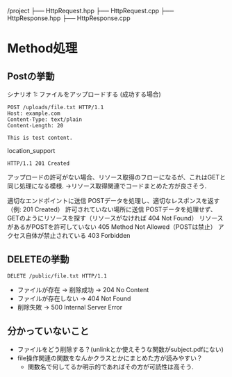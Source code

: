/project
  ├── HttpRequest.hpp
  ├── HttpRequest.cpp
  ├── HttpResponse.hpp
  ├── HttpResponse.cpp


# Method処理

## Postの挙動
シナリオ 1: ファイルをアップロードする (成功する場合)
```
POST /uploads/file.txt HTTP/1.1
Host: example.com
Content-Type: text/plain
Content-Length: 20

This is test content.
```
location_support
```
HTTP/1.1 201 Created
```

アップロードの許可がない場合、リソース取得のフローになるが、これはGETと同じ処理になる模様.
→リソース取得関連でコードまとめた方が良さそう. 


適切なエンドポイントに送信	POSTデータを処理し、適切なレスポンスを返す（例: 201 Created）
許可されていない場所に送信	POSTデータを処理せず、GETのようにリソースを探す（リソースがなければ 404 Not Found）
リソースがあるがPOSTを許可していない	405 Method Not Allowed（POSTは禁止）
アクセス自体が禁止されている	403 Forbidden


## DELETEの挙動
```
DELETE /public/file.txt HTTP/1.1
```
- ファイルが存在 → 削除成功 → 204 No Content
- ファイルが存在しない → 404 Not Found
- 削除失敗 → 500 Internal Server Error

## 分かっていないこと
- ファイルをどう削除する？(unlinkとか使えそうな関数がsubject.pdfにない)
- file操作関連の関数をなんかクラスとかにまとめた方が読みやすい？
  - 関数名で何してるか明示的であればその方が可読性は高そう.